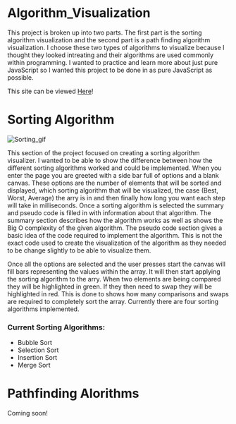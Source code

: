 # Algorithm_Visualization

This project is broken up into two parts. The first part is the sorting algorithm visualization
and the second part is a path finding algorithm visualization. I choose these two types of algorithms to 
visualize because I thought they looked intreating and their algorithms are used commonly within programming.
I wanted to practice and learn more about just pure JavaScript so I wanted this project to be done in as pure 
JavaScript as possible. 

This site can be viewed [Here](https://austinhodgin.github.io/Algorithm_Visualization/index.html)! 



# Sorting Algorithm

![Sorting_gif](https://user-images.githubusercontent.com/18235686/71937126-49066a00-3160-11ea-915c-0c24f049c61d.gif)

This section of the project focused on creating a sorting algorithm visualizer. I wanted to be able to 
show the difference between how the different sorting algorithms worked and could be implemented. When you enter
the page you are greeted with a side bar full of options and a blank canvas. These options are the number of elements
that will be sorted and displayed, which sorting algorithm that will be visualized, the case (Best, Worst, Average) the 
arry is in and then finally how long you want each step will take in milliseconds. Once a sorting algorithm is selected 
the summary and pseudo code is filled in with information about that algorithm. The summary section describes how the algorithm 
works as well as shows the Big O complexity of the given algorithm. The pseudo code section gives a basic idea of the code required 
to implement the algorithm. This is not the exact code used to create the visualization of the algorithm as they needed to be change slightly to be able to visualize them. 

Once all the options are selected and the user presses start the canvas will fill bars representing the values within the array. It will then start applying the sorting algorithm to the arry. When two elements are being compared they will be highlighted in green. If they then need to swap they will be highlighted in red. This is done to shows how many comparisons and swaps are required to completely sort the array. Currently there are four sorting algorithms implemented.

### Current Sorting Algorithms:
  - Bubble Sort
  - Selection Sort
  - Insertion Sort
  - Merge Sort

# Pathfinding Alorithms
Coming soon!
